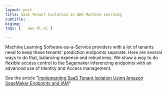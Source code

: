 ```yaml
---
layout: post
title: SaaS Tenant Isolation in AWS Machine Learning
subtitle: 
bigimg: 
tags: [   aws ml ai ]

---
```


Machine Learning Software-as-a-Service providers with  a lot of tenants need to keep these tenants' prediction endpoints separate. Here are several ways to do that, balancing expense and  robustness. We show a way to do flexible access control to the Sagemaker inferencing endpoints  with an advanced use of Identity and Access management.

See the article "[Implementing SaaS Tenant Isolation Using Amazon SageMaker Endpoints and IAM](https://aws.amazon.com/blogs/apn/implementing-saas-tenant-isolation-using-amazon-sagemaker-endpoints-and-iam/)"

 

 